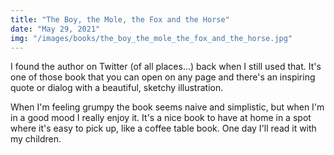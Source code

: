 ```yaml
---
title: "The Boy, the Mole, the Fox and the Horse"
date: "May 29, 2021"
img: "/images/books/the_boy_the_mole_the_fox_and_the_horse.jpg"
---
```


I found the author on Twitter (of all places...) back when I still used that.
It's one of those book that you can open on any page and there's an inspiring quote or dialog
with a beautiful, sketchy illustration.

When I'm feeling grumpy the book seems naive and simplistic, but when I'm
in a good mood I really enjoy it. It's a nice book to have at home in a spot where
it's easy to pick up, like a coffee table book. One day I'll read it with my children.